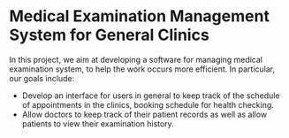 # Medical Examination Management System for General Clinics

In this project, we aim at developing a software for managing medical examination system, to help the work occurs more efficient. In particular, our goals include:
- Develop an interface for users in general to keep track of the schedule of appointments in the clinics, booking schedule for health checking.
- Allow doctors to keep track of their patient records as well as allow patients to view their examination history.
